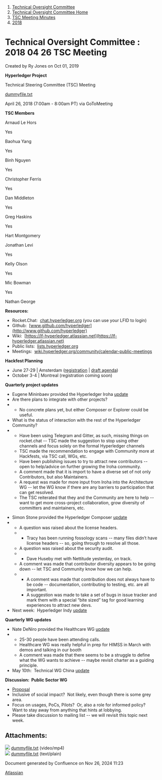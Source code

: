 1. [Technical Oversight Committee](index.html)
2. [Technical Oversight Committee Home](Technical-Oversight-Committee-Home_21430274.html)
3. [TSC Meeting Minutes](TSC-Meeting-Minutes_21448544.html)
4. [2018](2018_21448716.html)

# Technical Oversight Committee : 2018 04 26 TSC Meeting

Created by Ry Jones on Oct 01, 2019

**Hyperledger Project**

Technical Steering Committee (TSC) Meeting

[dummyfile.txt](#)

April 26, 2018 (7:00am - 8:00am PT) via GoToMeeting

**TSC Members**

Arnaud Le Hors

Yes

Baohua Yang

Yes

Binh Nguyen

Yes

Christopher Ferris

Yes

Dan Middleton

Yes

Greg Haskins

Yes

Hart Montgomery

Jonathan Levi

Yes

Kelly Olson

Yes

Mic Bowman

Yes

Nathan George

**Resources:**

- Rocket.Chat:  [chat.hyperledger.org](http://chat.hyperledger.org/) (you can use your LFID to login)
- Github:  [www.github.com/hyperledger](http://www.github.com/hyperledger)
- Wiki:  [https://lf-hyperledger.atlassian.net](https://lf-hyperledger.atlassian.net)
- Public lists:  [lists.hyperledger.org](http://lists.hyperledger.org)
- Meetings:  [wiki.hyperledger.org/community/calendar-public-meetings](http://wiki.hyperledger.org/community/calendar-public-meetings)

**Hackfest Planning**

- June 27-29 | Amsterdam ([registration](https://www.regonline.com/hyperledgerhackfestjune2018) | [draft agenda](https://docs.google.com/document/d/1hDlWTKSBmXM6UQW5s9qRjFwO_eZv0LU8nppHqMwoIxM/edit))
- October 3-4 | Montreal (registration coming soon)

**Quarterly project updates**

- Eugene Mininbaev provided the Hyperledger Iroha [update](https://lf-hyperledger.atlassian.netgroups/tsc/project-updates/iroha-2018-apr)
- Are there plans to integrate with other projects?
- - No concrete plans yet, but either Composer or Explorer could be useful.
- What is the status of interaction with the rest of the Hyperledger Community?
- - Have been using Telegram and Gitter, as such, missing things on rocket.chat -- TSC made the suggestion to stop using other channels and focus solely on the formal Hyperledger channels
  - TSC made the recommendation to engage with Community more at Hackfests, via TSC call, WGs, etc.
  - Have been publishing issues to try to attract new contributors -- open to help/advice on further growing the Iroha community.
  - A comment made that it is import to have a diverse set of not only Contributors, but also Maintainers.
  - A request was made for more input from Iroha into the Architecture WG -- let the WG know if there are any barriers to participation that can get resolved.
  - The TSC reiterated that they and the Community are here to help -- want to get more cross-project collaboration, grow diversity of committers and maintainers, etc.

<!--THE END-->

- Simon Stone provided the Hyperledger Composer [update](https://lf-hyperledger.atlassian.netgroups/tsc/project-updates/composer-2018-apr)
- - A question was raised about the license headers.
  - - Tracy has been running fossology scans -- many files didn’t have license headers -- so, going through to resolve all those.
  - A question was raised about the security audit.
  - - Dave Huseby met with Nettitude yesterday, on track.
  - A comment was made that contributor diversity appears to be going down -- let TSC and Community know how we can help.
  - - A comment was made that contribution does not always have to be code -- documentation, contributing to testing, etc. are all important.
    - A suggestion was made to take a set of bugs in issue tracker and mark them with a special “bite sized” tag for good learning experiences to attract new devs.
- Next week:  Hyperledger Indy [update](https://lf-hyperledger.atlassian.netgroups/tsc/project-updates/indy-2018-may)

**Quarterly WG updates**

- Nate DeNiro provided the Healthcare WG [update](https://lf-hyperledger.atlassian.netgroups/tsc/wg-updates/healthcare-wg-2018-apr)
- - 25-30 people have been attending calls.
  - Healthcare WG was really helpful in prep for HIMSS in March with demos and talking in our booth
  - A comment was made that there seems to be a struggle to define what the WG wants to achieve -- maybe revisit charter as a guiding principle.
- May 10th:  Technical WG China [update](https://lf-hyperledger.atlassian.netgroups/tsc/wg-updates/technical-wg-china-2018-mau)

**Discussion:  Public Sector WG**

- [Proposal](https://lists.hyperledger.org/g/tsc/message/1467)
- Inclusive of social impact?  Not likely, even though there is some grey area.
- Focus on usages, PoCs, Pilots?  Or, also a role for informed policy?  Want to stay away from anything that hints at lobbying.
- Please take discussion to mailing list -- we will revisit this topic next week.

## Attachments:

![](images/icons/bullet_blue.gif) [dummyfile.txt](attachments/21433664/21457601.txt) (video/mp4)  
![](images/icons/bullet_blue.gif) [dummyfile.txt](attachments/21433664/21448735.txt) (text/plain)

Document generated by Confluence on Nov 26, 2024 11:23

[Atlassian](http://www.atlassian.com/)
